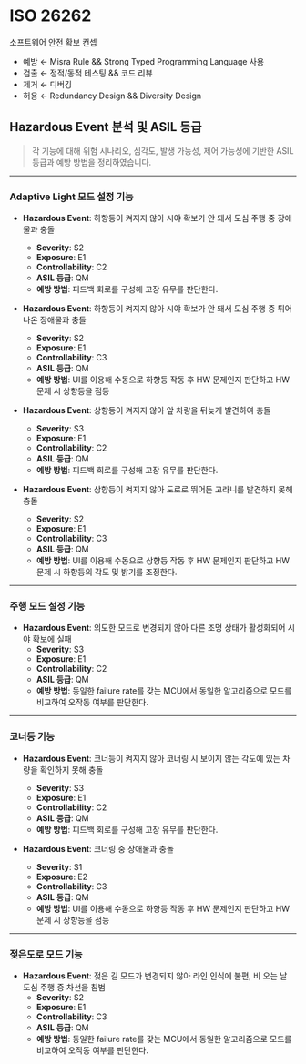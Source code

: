 # ISO 26262

소프트웨어 안전 확보 컨셉 

- 예방 ← Misra Rule && Strong Typed Programming Language 사용
- 검출 ← 정적/동적 테스팅  && 코드 리뷰
- 제거 ← 디버깅
- 허용 ← Redundancy Design  && Diversity Design


## Hazardous Event 분석 및 ASIL 등급

> 각 기능에 대해 위험 시나리오, 심각도, 발생 가능성, 제어 가능성에 기반한 ASIL 등급과 예방 방법을 정리하였습니다.

---

### Adaptive Light 모드 설정 기능

- **Hazardous Event**: 하향등이 켜지지 않아 시야 확보가 안 돼서 도심 주행 중 장애물과 충돌
  - **Severity**: S2
  - **Exposure**: E1
  - **Controllability**: C2
  - **ASIL 등급**: QM
  - **예방 방법**: 피드백 회로를 구성해 고장 유무를 판단한다.

- **Hazardous Event**: 하향등이 켜지지 않아 시야 확보가 안 돼서 도심 주행 중 튀어나온 장애물과 충돌
  - **Severity**: S2
  - **Exposure**: E1
  - **Controllability**: C3
  - **ASIL 등급**: QM
  - **예방 방법**: UI를 이용해 수동으로 하향등 작동 후 HW 문제인지 판단하고 HW 문제 시 상향등을 점등

- **Hazardous Event**: 상향등이 켜지지 않아 앞 차량을 뒤늦게 발견하여 충돌
  - **Severity**: S3
  - **Exposure**: E1
  - **Controllability**: C2
  - **ASIL 등급**: QM
  - **예방 방법**: 피드백 회로를 구성해 고장 유무를 판단한다.

- **Hazardous Event**: 상향등이 켜지지 않아 도로로 뛰어든 고라니를 발견하지 못해 충돌
  - **Severity**: S2
  - **Exposure**: E1
  - **Controllability**: C3
  - **ASIL 등급**: QM
  - **예방 방법**: UI를 이용해 수동으로 상향등 작동 후 HW 문제인지 판단하고 HW 문제 시 하향등의 각도 및 밝기를 조정한다.

---

### 주행 모드 설정 기능

- **Hazardous Event**: 의도한 모드로 변경되지 않아 다른 조명 상태가 활성화되어 시야 확보에 실패
  - **Severity**: S3
  - **Exposure**: E1
  - **Controllability**: C2
  - **ASIL 등급**: QM
  - **예방 방법**: 동일한 failure rate를 갖는 MCU에서 동일한 알고리즘으로 모드를 비교하여 오작동 여부를 판단한다.

---

### 코너등 기능

- **Hazardous Event**: 코너등이 켜지지 않아 코너링 시 보이지 않는 각도에 있는 차량을 확인하지 못해 충돌
  - **Severity**: S3
  - **Exposure**: E1
  - **Controllability**: C2
  - **ASIL 등급**: QM
  - **예방 방법**: 피드백 회로를 구성해 고장 유무를 판단한다.

- **Hazardous Event**: 코너링 중 장애물과 충돌
  - **Severity**: S1
  - **Exposure**: E2
  - **Controllability**: C3
  - **ASIL 등급**: QM
  - **예방 방법**: UI를 이용해 수동으로 하향등 작동 후 HW 문제인지 판단하고 HW 문제 시 상향등을 점등

---

### 젖은도로 모드 기능

- **Hazardous Event**: 젖은 길 모드가 변경되지 않아 라인 인식에 불편, 비 오는 날 도심 주행 중 차선을 침범
  - **Severity**: S2
  - **Exposure**: E1
  - **Controllability**: C3
  - **ASIL 등급**: QM
  - **예방 방법**: 동일한 failure rate를 갖는 MCU에서 동일한 알고리즘으로 모드를 비교하여 오작동 여부를 판단한다.

